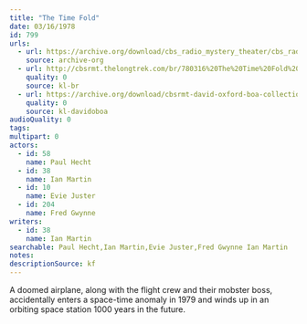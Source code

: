 ```yaml
---
title: "The Time Fold"
date: 03/16/1978
id: 799
urls: 
  - url: https://archive.org/download/cbs_radio_mystery_theater/cbs_radio_mystery_theater-0751-0800.zip/cbs_radio_mystery_theater-0751-0800%2Fcbsrmt_0799_the_time_fold.mp3
    source: archive-org
  - url: http://cbsrmt.thelongtrek.com/br/780316%20The%20Time%20Fold%20-%20WBBM.mp3
    quality: 0
    source: kl-br
  - url: https://archive.org/download/cbsrmt-david-oxford-boa-collection/CBSRMT-780316-0799-The-Time-Fold-(32-22)-[2007]-{BoA}.mp3
    quality: 0
    source: kl-davidoboa
audioQuality: 0
tags: 
multipart: 0
actors:  
  - id: 58
    name: Paul Hecht  
  - id: 38
    name: Ian Martin  
  - id: 10
    name: Evie Juster  
  - id: 204
    name: Fred Gwynne
writers:  
  - id: 38
    name: Ian Martin
searchable: Paul Hecht,Ian Martin,Evie Juster,Fred Gwynne Ian Martin
notes: 
descriptionSource: kf
---
```

A doomed airplane, along with the flight crew and their mobster boss, accidentally enters a space-time anomaly in 1979 and winds up in an orbiting space station 1000 years in the future.